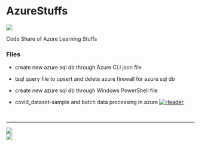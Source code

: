 # AzureStuffs

![](https://img.shields.io/github/repo-size/Arulmouzhi/AzureStuffs)

Code Share of Azure Learning Stuffs

### Files
* create new azure sql db through Azure CLI json file
* tsql query file to upsert and delete azure firewall for azure sql db
* create new azure sql db through Windows PowerShell file

* covid_dataset-sample and batch data processing in azure
[![Header](https://raw.githubusercontent.com/Arulmouzhi/AzureStuffs/coviddataset_batchdataprocess_azure/covid_visual_pbi.png "Header")](https://arulmouzhi.wordpress.com/)

<br />

---

![](https://img.shields.io/github/stars/Arulmouzhi/AzureStuffs?style=social)	
![](https://img.shields.io/github/watchers/Arulmouzhi/AzureStuffs?style=social)